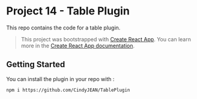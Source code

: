 # Project 14 - Table Plugin

This repo contains the code for a table plugin.

> This project was bootstrapped with [Create React App](https://github.com/facebook/create-react-app).
> You can learn more in the [Create React App documentation](https://facebook.github.io/create-react-app/docs/getting-started).

## Getting Started

<!-- ### 1. Prerequisites
- [NodeJS (**version 14.17.5**)](https://nodejs.org/en/)
- [npm](https://www.npmjs.com/)

### 2. Installation
- Fork the repository
- Clone it on your computer
- Run `npm i` or `npm install` to install dependencies

### 3. Launch
In the project directory, you can run the app in development mode with :

```shell
npm start
``` -->

You can install the plugin in your repo with :

```shell
npm i https://github.com/CindyJEAN/TablePlugin
```
